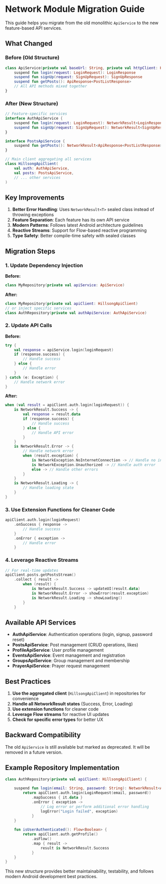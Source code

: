 # Network Module Migration Guide

This guide helps you migrate from the old monolithic `ApiService` to the new feature-based API services.

## What Changed

### Before (Old Structure)
```kotlin
class ApiService(private val baseUrl: String, private val httpClient: HttpClient) {
    suspend fun login(request: LoginRequest): LoginResponse
    suspend fun signUp(request: SignUpRequest): SignUpResponse
    suspend fun getPosts(): ApiResponse<PostListResponse>
    // All API methods mixed together
}
```

### After (New Structure)
```kotlin
// Feature-specific services
interface AuthApiService {
    suspend fun login(request: LoginRequest): NetworkResult<LoginResponse>
    suspend fun signUp(request: SignUpRequest): NetworkResult<SignUpResponse>
}

interface PostsApiService {
    suspend fun getPosts(): NetworkResult<ApiResponse<PostListResponse>>
}

// Main client aggregating all services
class HillsongApiClient(
    val auth: AuthApiService,
    val posts: PostsApiService,
    // ... other services
)
```

## Key Improvements

1. **Better Error Handling**: Uses `NetworkResult<T>` sealed class instead of throwing exceptions
2. **Feature Separation**: Each feature has its own API service
3. **Modern Patterns**: Follows latest Android architecture guidelines
4. **Reactive Streams**: Support for Flow-based reactive programming
5. **Type Safety**: Better compile-time safety with sealed classes

## Migration Steps

### 1. Update Dependency Injection

**Before:**
```kotlin
class MyRepository(private val apiService: ApiService)
```

**After:**
```kotlin
class MyRepository(private val apiClient: HillsongApiClient)
// or inject specific services
class AuthRepository(private val authApiService: AuthApiService)
```

### 2. Update API Calls

**Before:**
```kotlin
try {
    val response = apiService.login(loginRequest)
    if (response.success) {
        // Handle success
    } else {
        // Handle error
    }
} catch (e: Exception) {
    // Handle network error
}
```

**After:**
```kotlin
when (val result = apiClient.auth.login(loginRequest)) {
    is NetworkResult.Success -> {
        val response = result.data
        if (response.success) {
            // Handle success
        } else {
            // Handle API error
        }
    }
    is NetworkResult.Error -> {
        // Handle network error
        when (result.exception) {
            is NetworkException.NoInternetConnection -> // Handle no internet
            is NetworkException.Unauthorized -> // Handle auth error
            else -> // Handle other errors
        }
    }
    is NetworkResult.Loading -> {
        // Handle loading state
    }
}
```

### 3. Use Extension Functions for Cleaner Code

```kotlin
apiClient.auth.login(loginRequest)
    .onSuccess { response ->
        // Handle success
    }
    .onError { exception ->
        // Handle error
    }
```

### 4. Leverage Reactive Streams

```kotlin
// For real-time updates
apiClient.posts.getPostsStream()
    .collect { result ->
        when (result) {
            is NetworkResult.Success -> updateUI(result.data)
            is NetworkResult.Error -> showError(result.exception)
            is NetworkResult.Loading -> showLoading()
        }
    }
```

## Available API Services

- **AuthApiService**: Authentication operations (login, signup, password reset)
- **PostsApiService**: Post management (CRUD operations, likes)
- **ProfileApiService**: User profile management
- **EventsApiService**: Event management and registration
- **GroupsApiService**: Group management and membership
- **PrayerApiService**: Prayer request management

## Best Practices

1. **Use the aggregated client** (`HillsongApiClient`) in repositories for convenience
2. **Handle all NetworkResult states** (Success, Error, Loading)
3. **Use extension functions** for cleaner code
4. **Leverage Flow streams** for reactive UI updates
5. **Check for specific error types** for better UX

## Backward Compatibility

The old `ApiService` is still available but marked as deprecated. It will be removed in a future version.

## Example Repository Implementation

```kotlin
class AuthRepository(private val apiClient: HillsongApiClient) {
    
    suspend fun login(email: String, password: String): NetworkResult<AuthResponse> {
        return apiClient.auth.login(LoginRequest(email, password))
            .mapSuccess { it.data }
            .onError { exception ->
                // Log error or perform additional error handling
                logError("Login failed", exception)
            }
    }
    
    fun isUserAuthenticated(): Flow<Boolean> {
        return apiClient.auth.getProfile()
            .asFlow()
            .map { result ->
                result is NetworkResult.Success
            }
    }
}
```

This new structure provides better maintainability, testability, and follows modern Android development best practices.